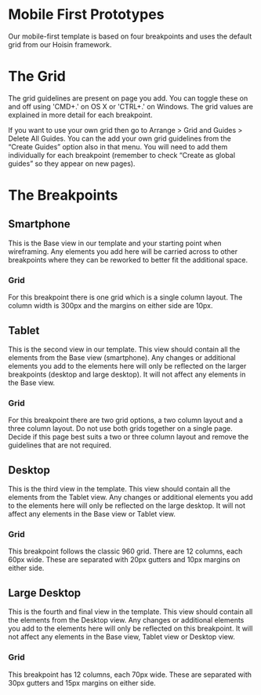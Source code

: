 # Mobile First Prototypes

Our mobile-first template is based on four breakpoints and uses the default grid from our Hoisin framework. 

# The Grid

The grid guidelines are present on page you add. You can toggle these on and off using 'CMD+.' on OS X or 'CTRL+.' on Windows. The grid values are explained in more detail for each breakpoint.

If you want to use your own grid then go to Arrange > Grid and Guides > Delete All Guides. You can the add your own grid guidelines from the “Create Guides” option also in that menu. You will need to add them individually for each breakpoint (remember to check “Create as global guides” so they appear on new pages). 

# The Breakpoints

## Smartphone

This is the Base view in our template and your starting point when wireframing. Any elements you add here will be carried across to other breakpoints where they can be reworked to better fit the additional space. 

### Grid
For this breakpoint there is one grid which is a single column layout. The column width is 300px and the margins on either side are 10px. 


## Tablet

This is the second view in our template. This view should contain all the elements from the Base view (smartphone). Any changes or additional elements you add to the elements here will only be reflected on the larger breakpoints (desktop and large desktop). It will not affect any elements in the Base view. 

### Grid
For this breakpoint there are two grid options, a two column layout and a three column layout. Do not use both grids together on a single page. Decide if this page best suits a two or three column layout and remove the guidelines that are not required. 


## Desktop

This is the third view in the template. This view should contain all the elements from the Tablet view. Any changes or additional elements you add to the elements here will only be reflected on the large desktop. It will not affect any elements in the Base view or Tablet view. 

### Grid
This breakpoint follows the classic 960 grid. There are 12 columns, each 60px wide. These are separated with 20px gutters and 10px margins on either side.


## Large Desktop

This is the fourth and final view in the template. This view should contain all the elements from the Desktop view. Any changes or additional elements you add to the elements here will only be reflected on this breakpoint. It will not affect any elements in the Base view, Tablet view or Desktop view.

### Grid
This breakpoint has 12 columns, each 70px wide. These are separated with 30px gutters and 15px margins on either side.  